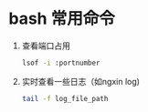 bash 常用命令
============

1. 查看端口占用

    ```bash
    lsof -i :portnumber
    ```
2. 实时查看一些日志（如ngxin log)

    ```bash
    tail -f log_file_path
    ```
